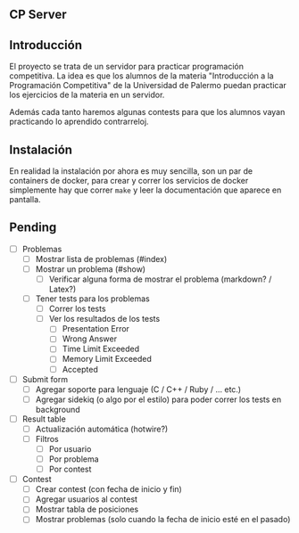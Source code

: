 CP Server
----------------------------------------------

## Introducción

El proyecto se trata de un servidor para practicar programación competitiva. La idea es que los alumnos de la materia
"Introducción a la Programación Competitiva" de la Universidad de Palermo puedan practicar los ejercicios de la materia
en un servidor.

Además cada tanto haremos algunas contests para que los alumnos vayan practicando lo aprendido contrarreloj.

## Instalación

En realidad la instalación por ahora es muy sencilla, son un par de containers de docker, para crear y correr los
servicios de docker simplemente hay que correr `make` y leer la documentación que aparece en pantalla.

## Pending

- [ ] Problemas
  - [ ] Mostrar lista de problemas (#index)
  - [ ] Mostrar un problema (#show)
    - [ ] Verificar alguna forma de mostrar el problema (markdown? / Latex?)
  - [ ] Tener tests para los problemas
    - [ ] Correr los tests
    - [ ] Ver los resultados de los tests
      - [ ] Presentation Error
      - [ ] Wrong Answer
      - [ ] Time Limit Exceeded
      - [ ] Memory Limit Exceeded
      - [ ] Accepted

- [ ] Submit form
  - [ ] Agregar soporte para lenguaje (C / C++ / Ruby / ... etc.)
  - [ ] Agregar sidekiq (o algo por el estilo) para poder correr los tests en background

- [ ] Result table
  - [ ] Actualización automática (hotwire?)
  - [ ] Filtros
    - [ ] Por usuario
    - [ ] Por problema
    - [ ] Por contest

- [ ] Contest
  - [ ] Crear contest (con fecha de inicio y fin)
  - [ ] Agregar usuarios al contest
  - [ ] Mostrar tabla de posiciones
  - [ ] Mostrar problemas (solo cuando la fecha de inicio esté en el pasado)
